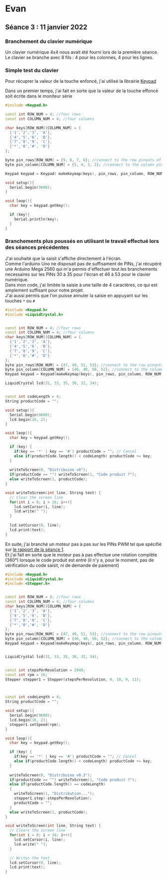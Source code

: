 # Evan

## Séance 3 : 11 janvier 2022

### Branchement du clavier numérique

Un clavier numérique 4x4 nous avait été fourni lors de la première séance.  
Le clavier se branche avec 8 fils : 4 pour les colonnes, 4 pour les lignes.

### Simple test du clavier

Pour récuprer la valeur de la touche enfoncé, j'ai utilisé la librairie [Keypad](https://playground.arduino.cc/Code/Keypad/)

Dans un premier temps, j'ai fait en sorte que la valeur de la touche effoncé soit écrite dans le moniteur série

```cpp
#include <Keypad.h>

const int ROW_NUM = 4; //four rows
const int COLUMN_NUM = 4; //four columns

char keys[ROW_NUM][COLUMN_NUM] = {
  {'1','2','3', 'A'},
  {'4','5','6', 'B'},
  {'7','8','9', 'C'},
  {'*','0','#', 'D'}
};

byte pin_rows[ROW_NUM] = {9, 8, 7, 6}; //connect to the row pinouts of the keypad
byte pin_column[COLUMN_NUM] = {5, 4, 3, 2}; //connect to the column pinouts of the keypad

Keypad keypad = Keypad( makeKeymap(keys), pin_rows, pin_column, ROW_NUM, COLUMN_NUM );

void setup(){
  Serial.begin(9600);
}

void loop(){
  char key = keypad.getKey();

  if (key){
    Serial.println(key);
  }
}
```

### Branchements plus poussés en utilisant le travail effectué lors des séances précédentes

J'ai souhaité que la saisit s'affiche directement à l'écran.  
Comme l'arduino Uno ne disposait pas de suffisament de PINs, j'ai récupéré une Arduino Mega 2560 qui m'a permis d'effectuer tout les branchements necessaires sur les PINs 30 à 35 pour l'écran et 46 à 53 pour le clavier numérique.  
Dans mon code, j'ai limitée la saisie à une taille de 4 caractères, ce qui est amplement suffisant pour notre projet.  
J'ai aussi permis que l'on puisse annuler la saisie en appuyant sur les touches `*` ou `#`

```cpp
#include <Keypad.h>
#include <LiquidCrystal.h>


const int ROW_NUM = 4; //four rows
const int COLUMN_NUM = 4; //four columns
char keys[ROW_NUM][COLUMN_NUM] = {
  {'1','2','3', 'A'},
  {'4','5','6', 'B'},
  {'7','8','9', 'C'},
  {'*','0','#', 'D'}
};
byte pin_rows[ROW_NUM] = {47, 49, 51, 53}; //connect to the row pinouts of the keypad
byte pin_column[COLUMN_NUM] = {46, 48, 50, 52}; //connect to the column pinouts of the keypad
Keypad keypad = Keypad(makeKeymap(keys), pin_rows, pin_column, ROW_NUM, COLUMN_NUM);

LiquidCrystal lcd(31, 33, 35, 30, 32, 34);


const int codeLength = 4;
String productCode = "";

void setup(){
  Serial.begin(9600);
  lcd.begin(16, 2);
}

void loop(){
  char key = keypad.getKey();

  if (key) {
    if(key == '*' | key == '#') productCode = ""; // Cancel
    else if(productCode.length() < codeLength) productCode += key;
  }
  
  writeToScreen(0, "Distribuino v0");
  if(productCode == "") writeToScreen(1, "Code produit ?");
  else writeToScreen(1, productCode);
}

void writeToScreen(int line, String text) {
  // Clear the screen line
  for(int i = 0; i < 16; i++){
    lcd.setCursor(i, line);
    lcd.write(" ");
  }
    
  lcd.setCursor(0, line);
  lcd.print(text);
}
```

En suite, j'ai branché un moteur pas à pas sur les PINs PWM tel que spécifié sur [le rapport de la séance 1](seance1-evan.md).  
Et j'ai fait en sorte que le moteur pas à pas effectue une rotation complète (360°) lorsque le code produit est entré (il n'y a, pour le moment, pas de vérification du code saisit, ni de demande de paiement)

```cpp
#include <Keypad.h>
#include <LiquidCrystal.h>
#include <Stepper.h>


const int ROW_NUM = 4; //four rows
const int COLUMN_NUM = 4; //four columns
char keys[ROW_NUM][COLUMN_NUM] = {
  {'1','2','3', 'A'},
  {'4','5','6', 'B'},
  {'7','8','9', 'C'},
  {'*','0','#', 'D'}
};
byte pin_rows[ROW_NUM] = {47, 49, 51, 53}; //connect to the row pinouts of the keypad
byte pin_column[COLUMN_NUM] = {46, 48, 50, 52}; //connect to the column pinouts of the keypad
Keypad keypad = Keypad(makeKeymap(keys), pin_rows, pin_column, ROW_NUM, COLUMN_NUM);


LiquidCrystal lcd(31, 33, 35, 30, 32, 34);


const int stepsPerRevolution = 2048;
const int rpm = 16;
Stepper stepper1 = Stepper(stepsPerRevolution, 8, 10, 9, 11);



const int codeLength = 4;
String productCode = "";

void setup(){
  Serial.begin(9600);
  lcd.begin(16, 2);
  stepper1.setSpeed(rpm);
}

void loop(){
  char key = keypad.getKey();

  if (key) {
    if(key == '*' | key == '#') productCode = ""; // Cancel
    else if(productCode.length() < codeLength) productCode += key;
  }
  
  writeToScreen(0, "Distribuino v0.3");
  if(productCode == "") writeToScreen(1, "Code produit ?");
  else if(productCode.length() == codeLength) 
  {
    writeToScreen(1, "Distribution...");
    stepper1.step(-stepsPerRevolution);
    productCode = "";
  }
  else writeToScreen(1, productCode);
}

void writeToScreen(int line, String text) {
  // Clears the screen line
  for(int i = 0; i < 16; i++){
    lcd.setCursor(i, line);
    lcd.write(" ");
  }

  // Writes the text
  lcd.setCursor(0, line);
  lcd.print(text);
}
```
